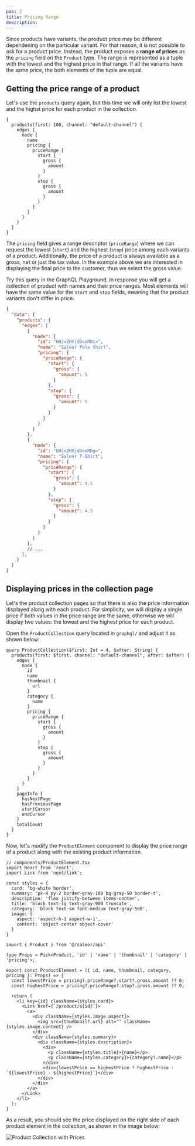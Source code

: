 ```yaml
---
pos: 2
title: Pricing Range 
description: 
---
```


Since products have variants, the product price may be different dependening on the particular variant. For that reason, it is not possible to ask for a product price. Instead, the product exposes a **range of prices** as the `pricing` field on the `Product` type. The range is represented as a tuple with the lowest and the highest price in that range.  If all the variants have the same price, the both elements of the tuple are equal.

## Getting the price range of a product

Let's use the `products` query again, but this time we will only list the lowest and the highst price for each product in the collection. 

```graphql{6-18}
{
  products(first: 100, channel: "default-channel") {
    edges {
      node {
        name
        pricing {
          priceRange {
            start {
              gross {
                amount
              }
            }
            stop {
              gross {
                amount
              }
            }
          }
        }
      }
    }
  }
}
```

The `pricing` field gives a range descriptor (`priceRange`) where we can request the lowest (`start`) and the highest (`stop`) price among each variants of a product. Additionally, the price of a product is always available as a gross, net or just the tax value. In the example above we are interested in displaying the final price to the customer, thus we select the gross value.

Try this query in the GraphQL Playground. In response you will get a collection of product with names and their price ranges. Most elements will have the same value for the `start` and `stop` fields, meaning that the product variants don't differ in price.

```json
{
  "data": {
    "products": {
      "edges": [
        {
          "node": {
            "id": "UHJvZHVjdDoxMDc=",
            "name": "Saleor Polo Shirt",
            "pricing": {
              "priceRange": {
                "start": {
                  "gross": {
                    "amount": 5
                  }
                },
                "stop": {
                  "gross": {
                    "amount": 5
                  }
                }
              }
            }
          }
        },
        {
          "node": {
            "id": "UHJvZHVjdDoxMDg=",
            "name": "Saleor T-Shirt",
            "pricing": {
              "priceRange": {
                "start": {
                  "gross": {
                    "amount": 4.5
                  }
                },
                "stop": {
                  "gross": {
                    "amount": 4.5
                  }
                }
              }
            }
          }
        },
        // ...
      ],
    }
  }
}
```

## Displaying prices in the collection page

Let's the product collection pages so that there is also the price information displayed along with each product. For simplicity, we will display a single price if both values in the price range are the same, otherwise we will display two values: the lowest and the highest price for each product.

Open the `ProductCollection` query located in `graphql/` and adjust it as shown below:

```graphql{13-26}
query ProductCollection($first: Int = 4, $after: String) {
  products(first: $first, channel: "default-channel", after: $after) {
    edges {
      node {
        id
        name
        thumbnail {
          url
        }
        category {
          name
        }
        pricing {
          priceRange {
            start {
              gross {
                amount
              }
            }
            stop {
              gross {
                amount
              }
            }
          }
        }
      }
    }
    pageInfo {
      hasNextPage
      hasPreviousPage
      startCursor
      endCursor
    }
    totalCount
  }
}
```

Now, let's modify the `ProductElement` component to display the price range of a product along with the existing product information.

```tsx{8,19,21-23,33-39}
// components/ProductElement.tsx
import React from 'react';
import Link from 'next/link';

const styles = {
  card: 'bg-white border',
  summary: 'px-4 py-2 border-gray-100 bg-gray-50 border-t',
  description: 'flex justify-between items-center',
  title: 'block text-lg text-gray-900 truncate',
  category: 'block text-sm font-medium text-gray-500',
  image: {
    aspect: 'aspect-h-1 aspect-w-1',
    content: 'object-center object-cover'
  }
}

import { Product } from '@/saleor/api'

type Props = Pick<Product, 'id' | 'name' | 'thumbnail' | 'category' | 'pricing'>;

export const ProductElement = ({ id, name, thumbnail, category, pricing }: Props) => {
  const lowestPrice = pricing?.priceRange?.start?.gross.amount ?? 0;
  const highestPrice = pricing?.priceRange?.stop?.gross.amount ?? 0;

  return (
    <li key={id} className={styles.card}>
      <Link href={`/product/${id}`}>
        <a>
          <div className={styles.image.aspect}>
            <img src={thumbnail?.url} alt="" className={styles.image.content} />
          </div>
          <div className={styles.summary}>
            <div className={styles.description}>
              <div>
                <p className={styles.title}>{name}</p>
                <p className={styles.category}>{category?.name}</p>
              </div>
              <div>{lowestPrice == highestPrice ? highestPrice : `${lowestPrice} - ${highestPrice}`}</div>
            </div>
          </div>
        </a>
      </Link>
    </li>
  );
}
```

As a result, you should see the price displayed on the right side of each product element in the collection, as shown in the image below:

![Product Collection with Prices](/images/products-price-range.png)